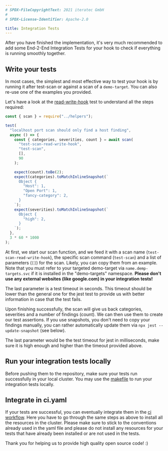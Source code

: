 ```yaml
---
# SPDX-FileCopyrightText: 2021 iteratec GmbH
#
# SPDX-License-Identifier: Apache-2.0

title: Integration Tests
---
```

 
After you have finished the implementation, it's very much recommended to add some End-2-End Integration Tests
for your hook to check if everything is running smoothly together.

## Write your tests

In most cases, the simplest and most effective way
to test your hook is by running it after test-scan or against a scan of a `demo-target`. You can also re-use one of the examples you provided.

Let's have a look at the [read-write-hook](https://github.com/secureCodeBox/secureCodeBox/blob/main/tests/integration/generic/read-write-hook.test.js) test to understand all the steps required:

```javascript
const { scan } = require("../helpers");

test(
  "localhost port scan should only find a host finding",
  async () => {
    const { categories, severities, count } = await scan(
      "test-scan-read-write-hook",
      "test-scan",
      [],
      90
    );

    expect(count).toBe(2);
    expect(categories).toMatchInlineSnapshot(`
      Object {
        "Host": 1,
        "Open Port": 1,
        "fancy-category": 2,
      }
    `);
    expect(severities).toMatchInlineSnapshot(`
      Object {
        "high": 2,
      }
    `);
  },
  3 * 60 * 1000
);
```

At first, we start our scan function, and we feed it with a scan name (`test-scan-read-write-hook`), the specific scan command (`test-scan`) and a list of parameters (`[]`) for the scan. Likely, you can copy them from an example. Note that you must refer to your targeted demo-target via
`name.demp-targets.svc` if it is installed in the "demo-targets" namespace.
**Please don't use any external websites (like google.com) in your integration tests!**

The last parameter is a test timeout in seconds. This timeout should be lower than the general one for the jest test
to provide us with better information in case that the test fails.

Upon finishing successfully, the scan will give us back categories, severities and a number of findings (count).
We can then use them to create our test assertions. If you use snapshots, you don't need to copy your findings manually,
you can rather automatically update them via `npx jest --update-snapshot` (see below).

The last parameter would be the test timeout for jest in milliseconds, make sure it is high enough and
higher than the timeout provided above.

## Run your integration tests locally

Before pushing them to the repository, make sure your tests run successfully in your local cluster. You may use the [makefile](/docs/contributing/integrating-a-hook/makefile) to run your integration tests locally.

## Integrate in ci.yaml

If your tests are successful, you can eventually integrate them in the [ci workflow](https://github.com/secureCodeBox/secureCodeBox/blob/main/.github/workflows/ci.yaml#L414).
Here you have to go through the same steps as above to install all the resources in the cluster. Please make sure to stick to the conventions
already used in the yaml file and please do not install any resources for your tests that have already been installed
or are not used in the tests.

Thank you for helping us to provide high quality open source code! :)
